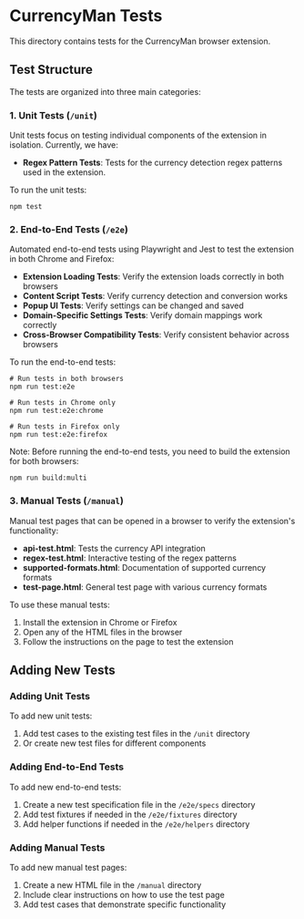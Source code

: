 # CurrencyMan Tests

This directory contains tests for the CurrencyMan browser extension.

## Test Structure

The tests are organized into three main categories:

### 1. Unit Tests (`/unit`)

Unit tests focus on testing individual components of the extension in isolation. Currently, we have:

- **Regex Pattern Tests**: Tests for the currency detection regex patterns used in the extension.

To run the unit tests:

```
npm test
```

### 2. End-to-End Tests (`/e2e`)

Automated end-to-end tests using Playwright and Jest to test the extension in both Chrome and Firefox:

- **Extension Loading Tests**: Verify the extension loads correctly in both browsers
- **Content Script Tests**: Verify currency detection and conversion works
- **Popup UI Tests**: Verify settings can be changed and saved
- **Domain-Specific Settings Tests**: Verify domain mappings work correctly
- **Cross-Browser Compatibility Tests**: Verify consistent behavior across browsers

To run the end-to-end tests:

```
# Run tests in both browsers
npm run test:e2e

# Run tests in Chrome only
npm run test:e2e:chrome

# Run tests in Firefox only
npm run test:e2e:firefox
```

Note: Before running the end-to-end tests, you need to build the extension for both browsers:

```
npm run build:multi
```

### 3. Manual Tests (`/manual`)

Manual test pages that can be opened in a browser to verify the extension's functionality:

- **api-test.html**: Tests the currency API integration
- **regex-test.html**: Interactive testing of the regex patterns
- **supported-formats.html**: Documentation of supported currency formats
- **test-page.html**: General test page with various currency formats

To use these manual tests:

1. Install the extension in Chrome or Firefox
2. Open any of the HTML files in the browser
3. Follow the instructions on the page to test the extension

## Adding New Tests

### Adding Unit Tests

To add new unit tests:

1. Add test cases to the existing test files in the `/unit` directory
2. Or create new test files for different components

### Adding End-to-End Tests

To add new end-to-end tests:

1. Create a new test specification file in the `/e2e/specs` directory
2. Add test fixtures if needed in the `/e2e/fixtures` directory
3. Add helper functions if needed in the `/e2e/helpers` directory

### Adding Manual Tests

To add new manual test pages:

1. Create a new HTML file in the `/manual` directory
2. Include clear instructions on how to use the test page
3. Add test cases that demonstrate specific functionality
